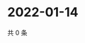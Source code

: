 # 2022-01-14

共 0 条

<!-- BEGIN WEIBO -->
<!-- 最后更新时间 Fri Jan 14 2022 23:09:37 GMT+0800 (China Standard Time) -->

<!-- END WEIBO -->
